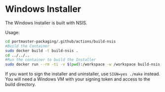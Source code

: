 # Windows Installer

The Windows Installer is built with NSIS.

Usage:
```sh
cd portmaster-packaging/.github/actions/build-nsis
#Build the Container
sudo docker build -t build-nsis .
cd ../../..
#Run the container to build the Installer
sudo docker run --rm -ti -v $(pwd):/workspace -w /workspace build-nsis
```

If you want to sign the installer and uninstaller, use `SIGN=yes ./make` instead.
You will need a Windows VM with your signing token and access to the build directory.
